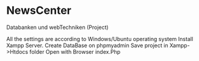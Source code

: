 # NewsCenter
Databanken und webTechniken (Project)

All the settings are according to Windows/Ubuntu operating system
Install Xampp Server.
Create DataBase on phpmyadmin 
Save project in Xampp->Htdocs folder
Open with Browser index.Php
